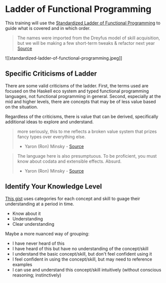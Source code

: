# Ladder of Functional Programming

This training will use the [Standardized Ladder of Functional Programming](https://twitter.com/lambda_conf/status/803695008100466688) to guide what is covered and in which order.

> The names were imported from the Dreyfus model of skill acquisition, but we will be making a few short-term tweaks & refactor next year
> [Source](https://twitter.com/lambda_conf/status/804439435261546496?s=20&t=D6JWPrj-pPB91npjTPToiA)

![[standardized-ladder-of-functional-programming.jpeg]]

## Specific Criticisms of Ladder

There are some valid criticisms of the ladder. First, the terms used are focused on the Haskell eco system and typed functional programming languages, not functional programming in general. Second, especially at the mid and higher levels, there are concepts that may be of less value based on the situation.

Regardless of the criticisms, there is value that can be derived, specifically additional ideas to explore and understand.

> more seriously, this to me reflects a broken value system that prizes fancy types over everything else.
> - Yaron (Ron) Minsky - [Source](https://twitter.com/yminsky/status/804303884432838656?s=20&t=R_ZAPLOlH0Y8b1B5RtFoXQ)

> The language here is also presumptuous. To be proficient, you must know about codata and extensible effects. Absurd.
> - Yaron (Ron) Minsky - [Source](https://twitter.com/yminsky/status/804308963965698048?s=20&t=R_ZAPLOlH0Y8b1B5RtFoXQ)

## Identify Your Knowledge Level

[This gist](https://gist.github.com/kana-sama/735549b8baaa783d6fc563e65f3299d5) uses categories for each concept and skill to guage their understanding at a period in time. 

* Know about it
* Understanding
* Clear understanding

Maybe a more nuanced way of grouping:

* I have never heard of this
* I have heard of this but have no understanding of the concept/skill
* I understand the basic concept/skill, but don't feel confident using it
* I feel confident in using the concept/skill, but may need to reference examples
* I can use and understand this concept/skill intuitively (without conscious reasoning; instinctively)
